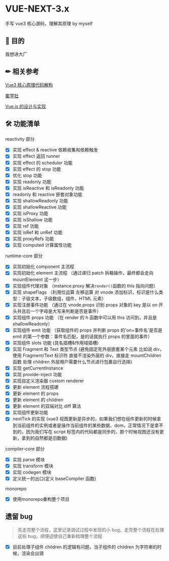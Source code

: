 # VUE-NEXT-3.x
手写 vue3 核心源码，理解其原理 by myself

## 🙌 目的
我想进大厂

## ✏ 相关参考
[Vue3 核心原理代码解构](https://juejin.cn/column/7089244418703622175)

[崔学社](https://github.com/cuixiaorui/mini-vue)

[Vue.js 的设计与实现](https://item.jd.com/13611922.html)

## 🛠 功能清单

reactivity 部分
- [x] 实现 effect & reactive 依赖收集和依赖触发
- [x] 实现 effect 返回 runner
- [x] 实现 effect 的 scheduler 功能
- [x] 实现 effect 的 stop 功能
- [x] 优化 stop 功能
- [x] 实现 readonly 功能
- [x] 实现 isReactive 和 isReadonly 功能
- [x] readonly 和 reactive 嵌套对象功能
- [x] 实现 shallowReadonly 功能
- [x] 实现 shallowReactive 功能
- [x] 实现 isProxy 功能
- [x] 实现 isShallow 功能
- [x] 实现 ref 功能
- [x] 实现 isRef 和 unRef 功能
- [x] 实现 proxyRefs 功能
- [x] 实现 computed 计算属性功能

runtime-core 部分
- [x] 实现初始化 component 主流程
- [x] 实现初始化 element 主流程 （通过递归 patch 拆箱操作，最终都会走向 mountElement 这一步）
- [x] 实现组件代理对象 （instance.proxy 解决`render()`函数的 this 指向问题）
- [x] 实现 shapeFlags （利用位运算 左移运算 对 vnode 添加标识，标识是什么类型：子级文本，子级数组，组件，HTML 元素）
- [x] 实现注册事件功能 （通过在 vnode.props 识别 props 对象的 key 是以 on 开头并且后一个字母是大写来判断是否是事件）
- [x] 实现组件 props 功能 （在 render 的 h 函数中可以用 this 访问到，并且是 shallowReadonly）
- [x] 实现组件 emit 功能 （获取组件的 props 并判断 props 的'on+事件名'是否是 emit 的第一个参数：事件名匹配，是的话就执行 props 的里面的事件）
- [x] 实现组件 slots 功能 (具名插槽&作用域插槽)
- [x] 实现 Fragment 和 Text 类型节点 (避免固定死外层嵌套某个元素 比如说 div，使用 Fragment/Text 标识符 直接不渲染外层的 div，直接走 mountChildren 函数 处理 children 外层用户需要什么节点进行包裹自行选择)
- [x] 实现 getCurrentInstance
- [x] 实现 provide-inject 功能
- [x] 实现自定义渲染器 custom renderer
- [x] 更新 element 流程搭建
- [x] 更新 element 的 props
- [x] 更新 element 的 children
- [x] 更新 element 的双端对比 diff 算法
- [x] 实现组件更新功能
- [x] nextTick 的实现 (vue3 视图更新是异步的，如果我们想在组件更新的时候拿到当前组件的实例或者是操作当前组件的某些数据、dom，正常情况下是拿不到的，因为我们写在 script 标签内的代码都是同步的，那个时候视图还没有更新，拿到的自然都是旧数据)

compiler-core 部分
- [x] 实现 parse 模块
- [x] 实现 transform 模块
- [x] 实现 codegen 模块
- [x] 定义统一的出口(定义 baseCompiler 函数)

monorepo
- [x] 使用monorepo重构整个项目

## 遗留 bug
> 先走完整个流程，这里记录调试过程中发现的小 bug，走完整个流程在处理这些 bug，顺便迫使自己重新梳理整个流程

- [x] 目前处理子组件 children 的逻辑有问题，当子组件的 children 为字符串的时候，渲染会出错
